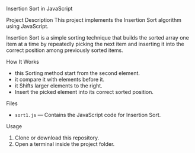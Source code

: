 Insertion Sort in JavaScript

Project Description
This project implements the Insertion Sort algorithm using JavaScript.

Insertion Sort is a simple sorting technique that builds the sorted array one item at a time by repeatedly picking the next item and inserting it into the correct position among previously sorted items.

How It Works

- this Sorting method start from the second element.
- it compare it with elements before it.
- it Shifts larger elements to the right.
- Insert the picked element into its correct sorted position.

Files

- `sort1.js` — Contains the JavaScript code for Insertion Sort.

 Usage
1. Clone or download this repository.
2. Open a terminal inside the project folder.


